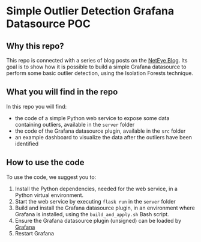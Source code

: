 # Simple Outlier Detection Grafana Datasource POC

## Why this repo?

This repo is connected with a series of blog posts on the
[NetEye Blog](https://www.neteye-blog.com/). Its goal is to show how it is possible to
build a simple Grafana datasource to perform some basic outlier detection, using
the Isolation Forests technique.

## What you will find in the repo

In this repo you will find:

- the code of a simple Python web service to expose some data containing outliers,
  available in the `server` folder
- the code of the Grafana datasource plugin, available in the `src` folder
- an example dashboard to visualize the data after the outliers have been identified

## How to use the code

To use the code, we suggest you to:

1) Install the Python dependencies, needed for the web service, in a Python virtual
   environment.
2) Start the web service by executing `flask run` in the `server` folder
3) Build and install the Grafana datasource plugin, in an environment where Grafana is installed,
   using the `build_and_apply.sh` Bash script.
4) Ensure the Grafana datasource plugin (unsigned) can be loaded by [Grafana](https://grafana.com/docs/grafana/latest/administration/plugin-management/#allow-unsigned-plugins)
5) Restart Grafana
